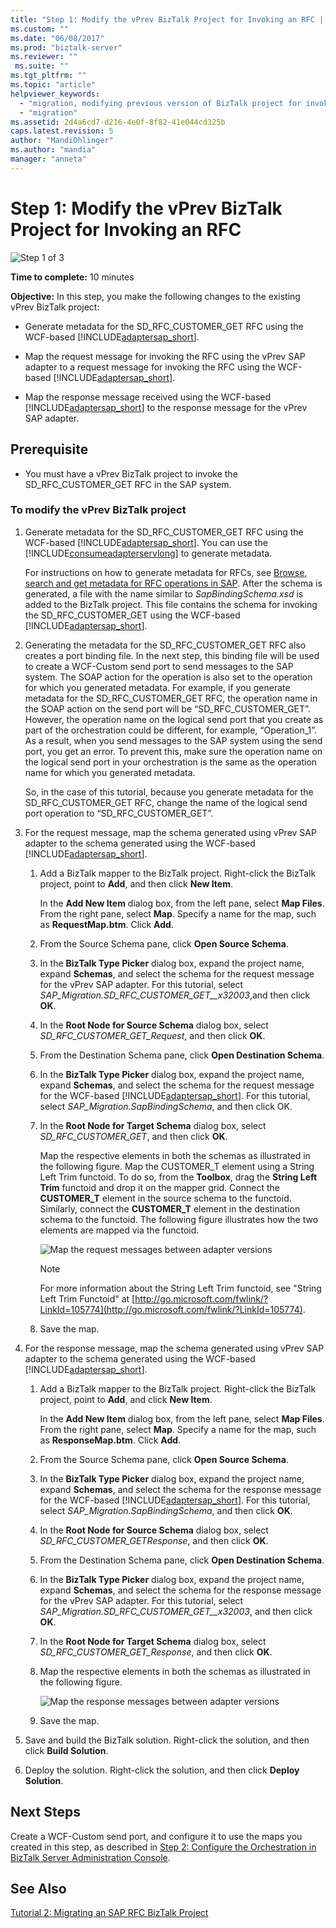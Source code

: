 ```yaml
---
title: "Step 1: Modify the vPrev BizTalk Project for Invoking an RFC | Microsoft Docs"
ms.custom: ""
ms.date: "06/08/2017"
ms.prod: "biztalk-server"
ms.reviewer: ""
 ms.suite: ""
ms.tgt_pltfrm: ""
ms.topic: "article"
helpviewer_keywords: 
  - "migration, modifying previous version of BizTalk project for invoking an RFC"
  - "migration"
ms.assetid: 2d4a6cd7-d216-4e0f-8f82-41e044cd325b
caps.latest.revision: 5
author: "MandiOhlinger"
ms.author: "mandia"
manager: "anneta"
---
```

# Step 1: Modify the vPrev BizTalk Project for Invoking an RFC
![Step 1 of 3](../../adapters-and-accelerators/adapter-oracle-database/media/step-1of3.gif "Step_1of3")  
  
 **Time to complete:** 10 minutes  
  
 **Objective:** In this step, you make the following changes to the existing vPrev BizTalk project:  
  
-   Generate metadata for the SD_RFC_CUSTOMER_GET RFC using the WCF-based [!INCLUDE[adaptersap_short](../../includes/adaptersap-short-md.md)].  
  
-   Map the request message for invoking the RFC using the vPrev SAP adapter to a request message for invoking the RFC using the WCF-based [!INCLUDE[adaptersap_short](../../includes/adaptersap-short-md.md)].  
  
-   Map the response message received using the WCF-based [!INCLUDE[adaptersap_short](../../includes/adaptersap-short-md.md)] to the response message for the vPrev SAP adapter.  
  
## Prerequisite  
  
-   You must have a vPrev BizTalk project to invoke the SD_RFC_CUSTOMER_GET RFC in the SAP system.  
  
### To modify the vPrev BizTalk project  
  
1.  Generate metadata for the SD_RFC_CUSTOMER_GET RFC using the WCF-based [!INCLUDE[adaptersap_short](../../includes/adaptersap-short-md.md)]. You can use the [!INCLUDE[consumeadapterservlong](../../includes/consumeadapterservlong-md.md)] to generate metadata.  
  
     For instructions on how to generate metadata for RFCs, see [Browse, search and get metadata for RFC operations in SAP](../../adapters-and-accelerators/adapter-sap/browse-search-and-get-metadata-for-rfc-operations-in-sap.md). After the schema is generated, a file with the name similar to *SapBindingSchema.xsd* is added to the BizTalk project. This file contains the schema for invoking the SD_RFC_CUSTOMER_GET using the WCF-based [!INCLUDE[adaptersap_short](../../includes/adaptersap-short-md.md)].  
  
2.  Generating the metadata for the SD_RFC_CUSTOMER_GET RFC also creates a port binding file. In the next step, this binding file will be used to create a WCF-Custom send port to send messages to the SAP system. The SOAP action for the operation is also set to the operation for which you generated metadata. For example, if you generate metadata for the SD_RFC_CUSTOMER_GET RFC, the operation name in the SOAP action on the send port will be “SD_RFC_CUSTOMER_GET”. However, the operation name on the logical send port that you create as part of the orchestration could be different, for example, “Operation_1”. As a result, when you send messages to the SAP system using the send port, you get an error. To prevent this, make sure the operation name on the logical send port in your orchestration is the same as the operation name for which you generated metadata.  
  
     So, in the case of this tutorial, because you generate metadata for the SD_RFC_CUSTOMER_GET RFC, change the name of the logical send port operation to “SD_RFC_CUSTOMER_GET”.  
  
3.  For the request message, map the schema generated using vPrev SAP adapter to the schema generated using the WCF-based [!INCLUDE[adaptersap_short](../../includes/adaptersap-short-md.md)].  
  
    1.  Add a BizTalk mapper to the BizTalk project. Right-click the BizTalk project, point to **Add**, and then click **New Item**.  
  
         In the **Add New Item** dialog box, from the left pane, select **Map Files**. From the right pane, select **Map**. Specify a name for the map, such as **RequestMap.btm**. Click **Add**.  
  
    2.  From the Source Schema pane, click **Open Source Schema**.  
  
    3.  In the **BizTalk Type Picker** dialog box, expand the project name, expand **Schemas**, and select the schema for the request message for the vPrev SAP adapter. For this tutorial, select *SAP_Migration.SD_RFC_CUSTOMER_GET__x32003*,and then click **OK**.  
  
    4.  In the **Root Node for Source Schema** dialog box, select *SD_RFC_CUSTOMER_GET_Request*, and then click **OK**.  
  
    5.  From the Destination Schema pane, click **Open Destination Schema**.  
  
    6.  In the **BizTalk Type Picker** dialog box, expand the project name, expand **Schemas**, and select the schema for the request message for the WCF-based [!INCLUDE[adaptersap_short](../../includes/adaptersap-short-md.md)]. For this tutorial, select *SAP_Migration.SapBindingSchema*, and then click OK.  
  
    7.  In the **Root Node for Target Schema** dialog box, select *SD_RFC_CUSTOMER_GET*, and then click **OK**.  
  
         Map the respective elements in both the schemas as illustrated in the following figure. Map the CUSTOMER_T element using a String Left Trim functoid. To do so, from the **Toolbox**, drag the **String Left Trim** functoid and drop it on the mapper grid. Connect the **CUSTOMER_T** element in the source schema to the functoid. Similarly, connect the **CUSTOMER_T** element in the destination schema to the functoid. The following figure illustrates how the two elements are mapped via the functoid.  
  
         ![Map the request messages between adapter versions](../../adapters-and-accelerators/adapter-sap/media/f12f280d-766f-4647-bced-435354206fb9.gif "f12f280d-766f-4647-bced-435354206fb9")  
  
        > [!NOTE]
        >  For more information about the String Left Trim functoid, see "String Left Trim Functoid" at [http://go.microsoft.com/fwlink/?LinkId=105774](http://go.microsoft.com/fwlink/?LinkId=105774).  
  
    8.  Save the map.  
  
4.  For the response message, map the schema generated using vPrev SAP adapter to the schema generated using the WCF-based [!INCLUDE[adaptersap_short](../../includes/adaptersap-short-md.md)].  
  
    1.  Add a BizTalk mapper to the BizTalk project. Right-click the BizTalk project, point to **Add**, and click **New Item**.  
  
         In the **Add New Item** dialog box, from the left pane, select **Map Files**. From the right pane, select **Map**. Specify a name for the map, such as **ResponseMap.btm**. Click **Add**.  
  
    2.  From the Source Schema pane, click **Open Source Schema**.  
  
    3.  In the **BizTalk Type Picker** dialog box, expand the project name, expand **Schemas**, and select the schema for the response message for the WCF-based [!INCLUDE[adaptersap_short](../../includes/adaptersap-short-md.md)]. For this tutorial, select *SAP_Migration.SapBindingSchema*, and then click **OK**.  
  
    4.  In the **Root Node for Source Schema** dialog box, select *SD_RFC_CUSTOMER_GETResponse*, and then click **OK**.  
  
    5.  From the Destination Schema pane, click **Open Destination Schema**.  
  
    6.  In the **BizTalk Type Picker** dialog box, expand the project name, expand **Schemas**, and select the schema for the response message for the vPrev SAP adapter. For this tutorial, select *SAP_Migration.SD_RFC_CUSTOMER_GET__x32003*, and then click **OK**.  
  
    7.  In the **Root Node for Target Schema** dialog box, select *SD_RFC_CUSTOMER_GET_Response*, and then click **OK**.  
  
    8.  Map the respective elements in both the schemas as illustrated in the following figure.  
  
         ![Map the response messages between adapter versions](../../adapters-and-accelerators/adapter-sap/media/d8dddaba-d978-4159-bcc6-6a6bfee36564.gif "d8dddaba-d978-4159-bcc6-6a6bfee36564")  
  
    9. Save the map.  
  
5.  Save and build the BizTalk solution. Right-click the solution, and then click **Build Solution**.  
  
6.  Deploy the solution. Right-click the solution, and then click **Deploy Solution**.  
  
## Next Steps  
 Create a WCF-Custom send port, and configure it to use the maps you created in this step, as described in [Step 2: Configure the Orchestration in BizTalk Server Administration Console](../../adapters-and-accelerators/adapter-sap/step-2-configure-the-orchestration-in-biztalk-server-administration-console1.md).  
  
## See Also  
 [Tutorial 2: Migrating an SAP RFC BizTalk Project](../../adapters-and-accelerators/adapter-sap/tutorial-2-migrating-an-sap-rfc-biztalk-project.md)